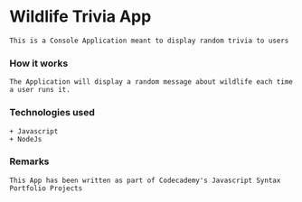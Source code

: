# Wildlife Trivia App
    This is a Console Application meant to display random trivia to users

### How it works
    The Application will display a random message about wildlife each time a user runs it.

### Technologies used
    + Javascript
    + NodeJs

### Remarks
    This App has been written as part of Codecademy's Javascript Syntax Portfolio Projects
